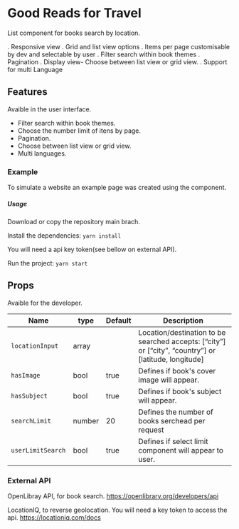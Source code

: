 # Good Reads for Travel

List component for books search by location.

. Responsive view
. Grid and list view options
. Items per page customisable by dev and selectable by user
. Filter search within book themes
. Pagination
. Display view- Choose between list view or grid view.
. Support for multi Language


## Features
Avaible in the user interface.  


- Filter search within book themes.  
- Choose the number limit of itens by page.  
- Pagination.  
- Choose between list view or grid view.  
- Multi languages.  



### Example

To simulate a website an example page was created using the component. 




##### Usage
Download or copy the repository main brach. 

Install the dependencies:
`yarn install`

You will need a api key token(see bellow on external API).

Run the project:
`yarn start`



## Props
Avaible for the developer.

| Name            | type   | Default | Description                                                                                |
| --------------- | ------ | ------- | ------------------------------------------------------------------------------------------ |
| `locationInput `  | array  |         | Location/destination to be searched accepts: [“city”] or  [“city”, “country”] or [latitude, longitude]|
|` hasImage  `      | bool   | true    | Defines if book's cover image will appear.                                                 |
| `hasSubject `     | bool   | true    | Defines if book's subject will appear.                                                     |
| `searchLimit`     | number | 20      | Defines the number of books serchead per request                                           |
| `userLimitSearch `| bool   | true    | Defines if select limit component will appear to user.







### External API

OpenLibray API, for book search.  https://openlibrary.org/developers/api



LocationIQ, to reverse geolocation. You will need a key token to access the api. https://locationiq.com/docs
